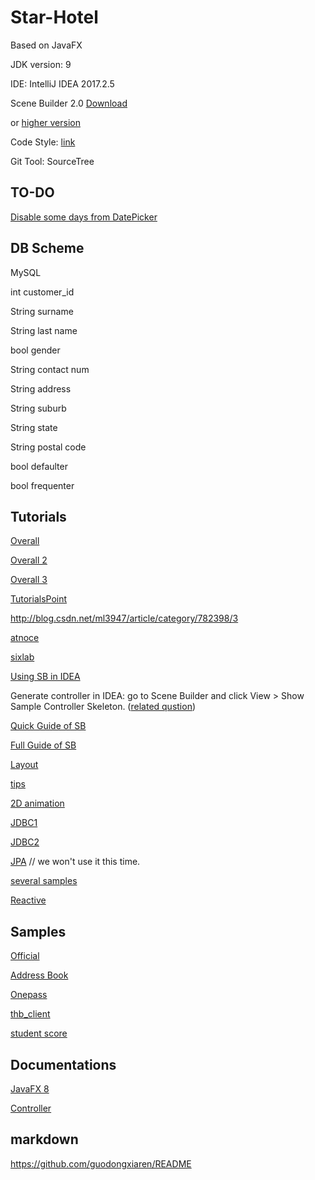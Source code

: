 # Star-Hotel
Based on JavaFX

JDK version: 9

IDE: IntelliJ IDEA 2017.2.5

Scene Builder 2.0 [Download](http://www.oracle.com/technetwork/java/javafxscenebuilder-1x-archive-2199384.html)

or [higher version](https://stackoverflow.com/questions/28808130/where-exactly-can-i-download-the-latest-version-of-scene-builder-for-java)

Code Style: [link](https://github.com/Dreampie/java-style-guide/blob/master/README.md)

Git Tool: SourceTree

## TO-DO
[Disable some days from DatePicker](http://o7planning.org/en/11085/javafx-datepicker-tutorial)

## DB Scheme
MySQL

int customer_id

String surname

String last name

bool gender

String contact num

String address

String suburb

String state

String postal code

bool defaulter

bool frequenter

## Tutorials

[Overall](https://wizardforcel.gitbooks.io/tutorialspoint-java/javafx/662.html)

[Overall 2](https://www.beibq.cn/book/2ajm633/15640)

[Overall 3](http://code.makery.ch/library/javafx-8-tutorial/zh-cn/)

[TutorialsPoint](http://tutorialspoint.howtolib.com/javafx/javafx_quick_guide.htm)

http://blog.csdn.net/ml3947/article/category/782398/3

[atnoce](https://atnoce.com/?cate=1)

[sixlab](https://blog.sixlab.cn/archives/category/java/javafx)

[Using SB in IDEA](http://docs.oracle.com/javase/8/scene-builder-2/work-with-java-ides/sb-with-intellij.htm#JSBID102)

Generate controller in IDEA: go to Scene Builder and click View > Show Sample Controller Skeleton. ([related qustion](https://stackoverflow.com/questions/26865596/no-injectable-field-found-in-fxml-controller-class))

[Quick Guide of SB](http://docs.oracle.com/javase/8/scene-builder-2/get-started-tutorial/jfxsb-get_started.htm#JSBGS101)

[Full Guide of SB](http://docs.oracle.com/javase/8/scene-builder-2/user-guide/index.html)

[Layout](http://blog.csdn.net/theonegis/article/details/50184811)

[tips](http://www.cnblogs.com/yinger/archive/2012/04/17/2453522.html)

[2D animation](https://coderknock.com/blog/2016/07/21/JavaFX.html)

[JDBC1](https://www.youtube.com/watch?v=h01xi3UI9lk)

[JDBC2](https://gist.github.com/jewelsea/4955598)

[JPA](https://www.youtube.com/watch?v=ylsEcbGEGxU) // we won't use it this time.

[several samples](http://365programperday.blogspot.com.au/2013/07/javafx-and-mysql-sample-illustration.html)

[Reactive](http://www.oschina.net/translate/building-reactive-systems-with-javafx)

## Samples
[Official](http://docs.oracle.com/javase/8/javafx/get-started-tutorial/get_start_apps.htm#JFXST804)

[Address Book](http://www.javafxchina.net/blog/2015/08/fxml_address_book/)

[Onepass](https://gitee.com/softxj/onepass4.0/)

[thb_client](https://gitee.com/qnloft/thb_client)

[student score](https://github.com/JeremieAstray/studentScoreAnalysis/tree/master/src/com/jeremie/scoreAnalysis/controller)

## Documentations

[JavaFX 8](http://docs.oracle.com/javase/8/javafx/api/)

[Controller](http://fxexperience.com/controlsfx/)

## markdown
https://github.com/guodongxiaren/README